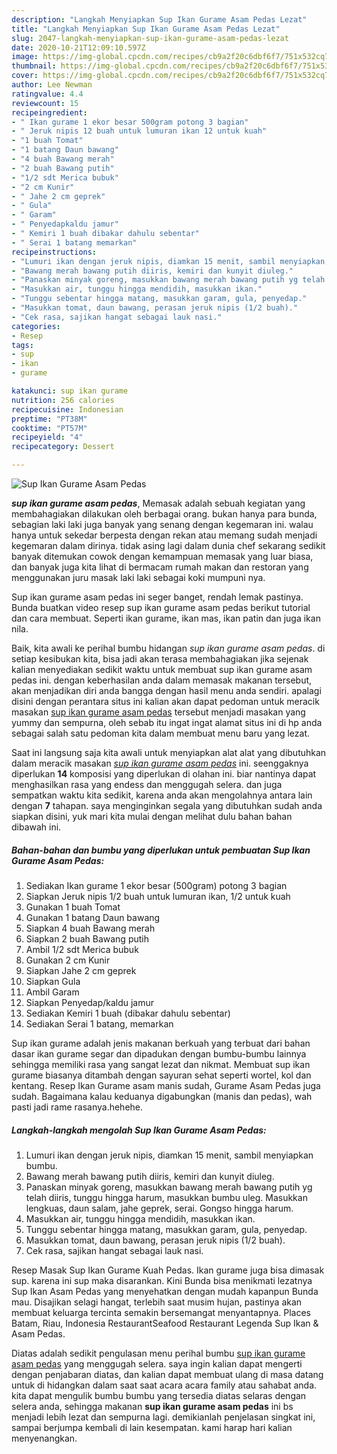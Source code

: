 ```yaml
---
description: "Langkah Menyiapkan Sup Ikan Gurame Asam Pedas Lezat"
title: "Langkah Menyiapkan Sup Ikan Gurame Asam Pedas Lezat"
slug: 2047-langkah-menyiapkan-sup-ikan-gurame-asam-pedas-lezat
date: 2020-10-21T12:09:10.597Z
image: https://img-global.cpcdn.com/recipes/cb9a2f20c6dbf6f7/751x532cq70/sup-ikan-gurame-asam-pedas-foto-resep-utama.jpg
thumbnail: https://img-global.cpcdn.com/recipes/cb9a2f20c6dbf6f7/751x532cq70/sup-ikan-gurame-asam-pedas-foto-resep-utama.jpg
cover: https://img-global.cpcdn.com/recipes/cb9a2f20c6dbf6f7/751x532cq70/sup-ikan-gurame-asam-pedas-foto-resep-utama.jpg
author: Lee Newman
ratingvalue: 4.4
reviewcount: 15
recipeingredient:
- " Ikan gurame 1 ekor besar 500gram potong 3 bagian"
- " Jeruk nipis 12 buah untuk lumuran ikan 12 untuk kuah"
- "1 buah Tomat"
- "1 batang Daun bawang"
- "4 buah Bawang merah"
- "2 buah Bawang putih"
- "1/2 sdt Merica bubuk"
- "2 cm Kunir"
- " Jahe 2 cm geprek"
- " Gula"
- " Garam"
- " Penyedapkaldu jamur"
- " Kemiri 1 buah dibakar dahulu sebentar"
- " Serai 1 batang memarkan"
recipeinstructions:
- "Lumuri ikan dengan jeruk nipis, diamkan 15 menit, sambil menyiapkan bumbu."
- "Bawang merah bawang putih diiris, kemiri dan kunyit diuleg."
- "Panaskan minyak goreng, masukkan bawang merah bawang putih yg telah diiris, tunggu hingga harum, masukkan bumbu uleg. Masukkan lengkuas, daun salam, jahe geprek, serai. Gongso hingga harum."
- "Masukkan air, tunggu hingga mendidih, masukkan ikan."
- "Tunggu sebentar hingga matang, masukkan garam, gula, penyedap."
- "Masukkan tomat, daun bawang, perasan jeruk nipis (1/2 buah)."
- "Cek rasa, sajikan hangat sebagai lauk nasi."
categories:
- Resep
tags:
- sup
- ikan
- gurame

katakunci: sup ikan gurame 
nutrition: 256 calories
recipecuisine: Indonesian
preptime: "PT38M"
cooktime: "PT57M"
recipeyield: "4"
recipecategory: Dessert

---
```



![Sup Ikan Gurame Asam Pedas](https://img-global.cpcdn.com/recipes/cb9a2f20c6dbf6f7/751x532cq70/sup-ikan-gurame-asam-pedas-foto-resep-utama.jpg)

<b><i>sup ikan gurame asam pedas</i></b>, Memasak adalah sebuah kegiatan yang membahagiakan dilakukan oleh berbagai orang. bukan hanya para bunda, sebagian laki laki juga banyak yang senang dengan kegemaran ini. walau hanya untuk sekedar berpesta dengan rekan atau memang sudah menjadi kegemaran dalam dirinya. tidak asing lagi dalam dunia chef sekarang sedikit banyak ditemukan cowok dengan kemampuan memasak yang luar biasa, dan banyak juga kita lihat di bermacam rumah makan dan restoran yang menggunakan juru masak laki laki sebagai koki mumpuni nya.

Sup ikan gurame asam pedas ini seger banget, rendah lemak pastinya. Bunda buatkan video resep sup ikan gurame asam pedas berikut tutorial dan cara membuat. Seperti ikan gurame, ikan mas, ikan patin dan juga ikan nila.

Baik, kita awali ke perihal bumbu hidangan <i>sup ikan gurame asam pedas</i>. di setiap kesibukan kita, bisa jadi akan terasa membahagiakan jika sejenak kalian menyediakan sedikit waktu untuk membuat sup ikan gurame asam pedas ini. dengan keberhasilan anda dalam memasak makanan tersebut, akan menjadikan diri anda bangga dengan hasil menu anda sendiri. apalagi disini dengan perantara situs ini kalian akan dapat pedoman untuk meracik masakan <u>sup ikan gurame asam pedas</u> tersebut menjadi masakan yang yummy dan sempurna, oleh sebab itu ingat ingat alamat situs ini di hp anda sebagai salah satu pedoman kita dalam membuat menu baru yang lezat.


Saat ini langsung saja kita awali untuk menyiapkan alat alat yang dibutuhkan dalam meracik masakan <u><i>sup ikan gurame asam pedas</i></u> ini. seenggaknya diperlukan <b>14</b> komposisi yang diperlukan di olahan ini. biar nantinya dapat menghasilkan rasa yang endess dan menggugah selera. dan juga sempatkan waktu kita sedikit, karena anda akan mengolahnya antara lain dengan <b>7</b> tahapan. saya menginginkan segala yang dibutuhkan sudah anda siapkan disini, yuk mari kita mulai dengan melihat dulu bahan bahan dibawah ini.

<!--inarticleads1-->

##### Bahan-bahan dan bumbu yang diperlukan untuk pembuatan Sup Ikan Gurame Asam Pedas:

1. Sediakan  Ikan gurame 1 ekor besar (500gram) potong 3 bagian
1. Siapkan  Jeruk nipis 1/2 buah untuk lumuran ikan, 1/2 untuk kuah
1. Gunakan 1 buah Tomat
1. Gunakan 1 batang Daun bawang
1. Siapkan 4 buah Bawang merah
1. Siapkan 2 buah Bawang putih
1. Ambil 1/2 sdt Merica bubuk
1. Gunakan 2 cm Kunir
1. Siapkan  Jahe 2 cm geprek
1. Siapkan  Gula
1. Ambil  Garam
1. Siapkan  Penyedap/kaldu jamur
1. Sediakan  Kemiri 1 buah (dibakar dahulu sebentar)
1. Sediakan  Serai 1 batang, memarkan


Sup ikan gurame adalah jenis makanan berkuah yang terbuat dari bahan dasar ikan gurame segar dan dipadukan dengan bumbu-bumbu lainnya sehingga memiliki rasa yang sangat lezat dan nikmat. Membuat sup ikan gurame biasanya ditambah dengan sayuran sehat seperti wortel, kol dan kentang. Resep Ikan Gurame asam manis sudah, Gurame Asam Pedas juga sudah. Bagaimana kalau keduanya digabungkan (manis dan pedas), wah pasti jadi rame rasanya.hehehe. 

<!--inarticleads2-->

##### Langkah-langkah mengolah Sup Ikan Gurame Asam Pedas:

1. Lumuri ikan dengan jeruk nipis, diamkan 15 menit, sambil menyiapkan bumbu.
1. Bawang merah bawang putih diiris, kemiri dan kunyit diuleg.
1. Panaskan minyak goreng, masukkan bawang merah bawang putih yg telah diiris, tunggu hingga harum, masukkan bumbu uleg. Masukkan lengkuas, daun salam, jahe geprek, serai. Gongso hingga harum.
1. Masukkan air, tunggu hingga mendidih, masukkan ikan.
1. Tunggu sebentar hingga matang, masukkan garam, gula, penyedap.
1. Masukkan tomat, daun bawang, perasan jeruk nipis (1/2 buah).
1. Cek rasa, sajikan hangat sebagai lauk nasi.


Resep Masak Sup Ikan Gurame Kuah Pedas. Ikan gurame juga bisa dimasak sup. karena ini sup maka disarankan. Kini Bunda bisa menikmati lezatnya Sup Ikan Asam Pedas yang menyehatkan dengan mudah kapanpun Bunda mau. Disajikan selagi hangat, terlebih saat musim hujan, pastinya akan membuat keluarga tercinta semakin bersemangat menyantapnya. Places Batam, Riau, Indonesia RestaurantSeafood Restaurant Legenda Sup Ikan &amp; Asam Pedas. 

Diatas adalah sedikit pengulasan menu perihal bumbu <u>sup ikan gurame asam pedas</u> yang menggugah selera. saya ingin kalian dapat mengerti dengan penjabaran diatas, dan kalian dapat membuat ulang di masa datang untuk di hidangkan dalam saat saat acara acara family atau sahabat anda. kita dapat mengulik bumbu bumbu yang tersedia diatas selaras dengan selera anda, sehingga makanan <b>sup ikan gurame asam pedas</b> ini bs menjadi lebih lezat dan sempurna lagi. demikianlah penjelasan singkat ini, sampai berjumpa kembali di lain kesempatan. kami harap hari kalian menyenangkan.
